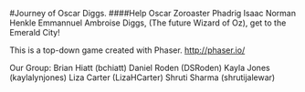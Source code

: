 
#Journey of Oscar Diggs.
####Help Oscar Zoroaster Phadrig Isaac Norman Henkle Emmannuel Ambroise Diggs, 
(The future Wizard of Oz), get to the Emerald City!

This is a top-down game created with Phaser. 
http://phaser.io/

Our Group:
Brian Hiatt (bchiatt)
Daniel Roden (DSRoden)
Kayla Jones (kaylalynjones)
Liza Carter (LizaHCarter)
Shruti Sharma (shrutijalewar)
